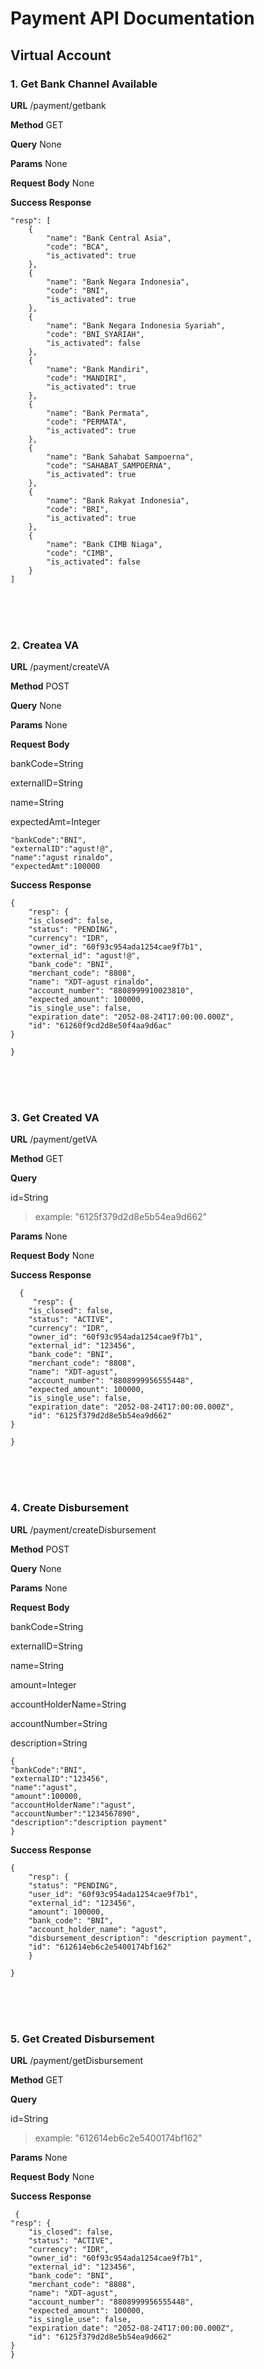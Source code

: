# Payment API Documentation

## Virtual Account

### 1. Get Bank Channel Available

**URL**
/payment/getbank

**Method**
GET

**Query**
None

**Params**
None

**Request Body**
None

**Success Response**

>

    "resp": [
        {
            "name": "Bank Central Asia",
            "code": "BCA",
            "is_activated": true
        },
        {
            "name": "Bank Negara Indonesia",
            "code": "BNI",
            "is_activated": true
        },
        {
            "name": "Bank Negara Indonesia Syariah",
            "code": "BNI_SYARIAH",
            "is_activated": false
        },
        {
            "name": "Bank Mandiri",
            "code": "MANDIRI",
            "is_activated": true
        },
        {
            "name": "Bank Permata",
            "code": "PERMATA",
            "is_activated": true
        },
        {
            "name": "Bank Sahabat Sampoerna",
            "code": "SAHABAT_SAMPOERNA",
            "is_activated": true
        },
        {
            "name": "Bank Rakyat Indonesia",
            "code": "BRI",
            "is_activated": true
        },
        {
            "name": "Bank CIMB Niaga",
            "code": "CIMB",
            "is_activated": false
        }
    ]

>

<br><br><br>

### 2. Createa VA

**URL**
/payment/createVA

**Method**
POST

**Query**
None

**Params**
None

**Request Body**

bankCode=String

externalID=String

name=String

expectedAmt=Integer

>

    "bankCode":"BNI",
    "externalID":"agust!@",
    "name":"agust rinaldo",
    "expectedAmt":100000

>

**Success Response**

>

    {
        "resp": {
        "is_closed": false,
        "status": "PENDING",
        "currency": "IDR",
        "owner_id": "60f93c954ada1254cae9f7b1",
        "external_id": "agust!@",
        "bank_code": "BNI",
        "merchant_code": "8808",
        "name": "XDT-agust rinaldo",
        "account_number": "8808999910023810",
        "expected_amount": 100000,
        "is_single_use": false,
        "expiration_date": "2052-08-24T17:00:00.000Z",
        "id": "61260f9cd2d8e50f4aa9d6ac"
    }

    }

>

<br><br><br>

### 3. Get Created VA

**URL**
/payment/getVA

**Method**
GET

**Query**

id=String

> example: "6125f379d2d8e5b54ea9d662"

**Params**
None

**Request Body**
None

**Success Response**

>

      {
         "resp": {
        "is_closed": false,
        "status": "ACTIVE",
        "currency": "IDR",
        "owner_id": "60f93c954ada1254cae9f7b1",
        "external_id": "123456",
        "bank_code": "BNI",
        "merchant_code": "8808",
        "name": "XDT-agust",
        "account_number": "8808999956555448",
        "expected_amount": 100000,
        "is_single_use": false,
        "expiration_date": "2052-08-24T17:00:00.000Z",
        "id": "6125f379d2d8e5b54ea9d662"
    }

    }

>

<br><br><br>

### 4. Create Disbursement

**URL**
/payment/createDisbursement

**Method**
POST

**Query**
None

**Params**
None

**Request Body**

bankCode=String

externalID=String

name=String

amount=Integer

accountHolderName=String

accountNumber=String

description=String

>

    {
    "bankCode":"BNI",
    "externalID":"123456",
    "name":"agust",
    "amount":100000,
    "accountHolderName":"agust",
    "accountNumber":"1234567890",
    "description":"description payment"
    }

>

**Success Response**

>

    {
        "resp": {
        "status": "PENDING",
        "user_id": "60f93c954ada1254cae9f7b1",
        "external_id": "123456",
        "amount": 100000,
        "bank_code": "BNI",
        "account_holder_name": "agust",
        "disbursement_description": "description payment",
        "id": "612614eb6c2e5400174bf162"
        }

    }

>

<br><br><br>

### 5. Get Created Disbursement

**URL**
/payment/getDisbursement

**Method**
GET

**Query**

id=String

> example: "612614eb6c2e5400174bf162"

**Params**
None

**Request Body**
None

**Success Response**

>

     {
    "resp": {
        "is_closed": false,
        "status": "ACTIVE",
        "currency": "IDR",
        "owner_id": "60f93c954ada1254cae9f7b1",
        "external_id": "123456",
        "bank_code": "BNI",
        "merchant_code": "8808",
        "name": "XDT-agust",
        "account_number": "8808999956555448",
        "expected_amount": 100000,
        "is_single_use": false,
        "expiration_date": "2052-08-24T17:00:00.000Z",
        "id": "6125f379d2d8e5b54ea9d662"
    }
    }

>
